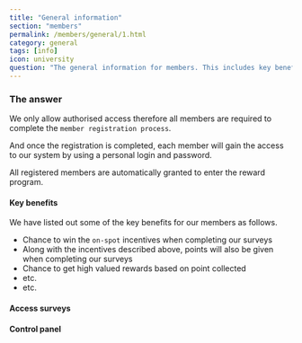 ```yaml
---
title: "General information"
section: "members"
permalink: /members/general/1.html
category: general
tags: [info]
icon: university
question: "The general information for members. This includes key benefits of being a member, ability to access different surveys - both public and private ones, and how to use the dashboard to control all possible functions in our system."
---
```


### The answer

We only allow authorised access therefore all members are required to complete the `member registration process`.

And once the registration is completed, each member will gain the access to our system by using a personal login and password.

All registered members are automatically granted to enter the reward program.





#### Key benefits

We have listed out some of the key benefits for our members as follows.

- Chance to win the `on-spot` incentives when completing our surveys
- Along with the incentives described above, points will also be given when completing our surveys
- Chance to get high valued rewards based on point collected
- etc.
- etc.





#### Access surveys

#### Control panel
